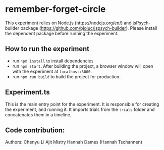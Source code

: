 # remember-forget-circle

This experiment relies on Node.js (https://nodejs.org/en/) and jsPsych-builder package (https://github.com/bjoluc/jspsych-builder). Please install the dependent package before running the experiment.

## How to run the experiment

- run `npm install` to install dependencies
- run `npm start`. After building the project, a browser window will open with the experiment at `localhost:3000`.
- run `npm run build` to build the project for production.

## Experiment.ts

This is the main entry point for the experiment. It is responsible for creating the experiment, and running it. It imports trials from the `trials` folder and concatenates them in a timeline.



## Code contribution:

Authors:
Chenyu Li
Ajit Mistry
Hannah Dames (Hannah Tschannen)